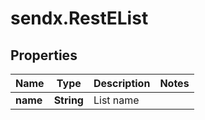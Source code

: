 # sendx.RestEList

## Properties

Name | Type | Description | Notes
------------ | ------------- | ------------- | -------------
**name** | **String** | List name | 


